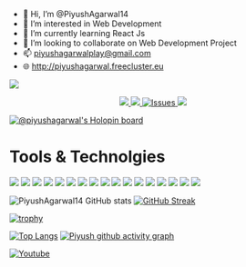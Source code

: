 - 👋 Hi, I’m @PiyushAgarwal14
- 👀 I’m interested in Web Development
- 🌱 I’m currently learning React Js
- 💞️ I’m looking to collaborate on Web Development Project 
- 📫 piyushagarwalplay@gmail.com
- :globe_with_meridians: http://piyushagarwal.freecluster.eu

<!---Profile view counter--->
![](https://komarev.com/ghpvc/?username=PiyushAgarwal14)


 <p align="center">
    <a href="https://dev.to/piyushagarwal14/">
    <img src="https://img.shields.io/badge/dev.to-0A0A0A?style=for-the-badge&logo=dev.to&logoColor=white"/>
    </a>
    <a href="https://www.linkedin.com/in/piyush-agarwal-85b0301ba/">
      <img src="https://img.shields.io/badge/linkedin-%230077B5.svg?style=for-the-badge&logo=linkedin&logoColor=white" />
    </a>
    <a href="https://www.instagram.com/piyushagarwal34/">
      <img alt="Issues" src="https://img.shields.io/badge/Instagram-%23E4405F.svg?style=for-the-badge&logo=Instagram&logoColor=white" />
    </a>
    <a href="https://unsplash.com/@piyush_agarwal"> 
     <img src ="https://user-images.githubusercontent.com/87847452/204344148-37e71a99-2f82-4c2b-b441-90aa9fca651c.jpg"/>
    </a>
 </p>
 

[![@piyushagarwal's Holopin board](https://holopin.me/piyushagarwal)](https://holopin.io/@piyushagarwal)

<!---
PiyushAgarwal14/PiyushAgarwal14 is a ✨ special ✨ repository because its `README.md` (this file) appears on your GitHub profile.
You can click the Preview link to take a look at your changes.
--->

 # Tools & Technolgies


<p>
<img src="https://user-images.githubusercontent.com/87847452/204602425-8f54acf1-ad35-4d21-af5f-a9b08f6c49f2.png"/>
<img src="https://user-images.githubusercontent.com/87847452/204604340-42a1b56b-4308-4b42-801c-0d4f8beda202.png"/>
<img src="https://user-images.githubusercontent.com/87847452/204604670-eb79d4e1-784d-4902-a789-db74943ddc7b.png"/>
<img src="https://user-images.githubusercontent.com/87847452/204605547-4ce5c3e6-a112-4739-9f99-6dec6d6e6a1a.png"/>
<img src="https://user-images.githubusercontent.com/87847452/204605970-347620ae-e258-44ba-99af-350237355108.png"/>
<img src="https://user-images.githubusercontent.com/87847452/204606241-c7bee6f7-8da6-4471-8eba-78230b5e55cd.png"/>
<img src ="https://user-images.githubusercontent.com/87847452/204606569-3a60a7a7-3662-468a-9730-1bf57dac0dfa.png"/>
<img src ="https://user-images.githubusercontent.com/87847452/204607036-394434a0-8b5d-4b3c-85f3-2459f036cd9a.png"/>
<img src ="https://user-images.githubusercontent.com/87847452/204611092-be3ab9ad-d7b9-4c72-8e6d-dbffcdf58707.png"/>
<img src="https://user-images.githubusercontent.com/87847452/204611099-86c5e054-2f20-4a46-8787-948d263b9895.png"/>
<img src="https://user-images.githubusercontent.com/87847452/204612620-df57b8df-d50f-411e-92c2-a6679c6a0461.png"/>
<img src="https://user-images.githubusercontent.com/87847452/204612636-262bc18a-bbbd-4aa8-a955-dbbfe5466664.png"/>
<img src="https://user-images.githubusercontent.com/87847452/204613291-a8f67cf2-ffe8-48e4-b632-6227a343424e.png"/>
<img src="https://user-images.githubusercontent.com/87847452/204613298-04adc5d9-9f9a-431f-a0e3-55fd9f340611.png"/>
<img src ="https://user-images.githubusercontent.com/87847452/204613837-6ff28588-1af8-4a4b-a1a8-613bab37179a.png"/>
<img src ="https://user-images.githubusercontent.com/87847452/204613844-05b986b0-cdc7-4d43-8d14-9042329bf93a.png"/>
<img src="https://user-images.githubusercontent.com/87847452/204614606-2d7c9ee2-4b44-4604-95d5-9914f126ad5c.png"/> 
</p>


![PiyushAgarwal14 GitHub stats](https://github-readme-stats.vercel.app/api?username=PiyushAgarwal14&show_icons=true&theme=transparent)
[![GitHub Streak](http://github-readme-streak-stats.herokuapp.com?user=PiyushAgarwal14)](https://git.io/streak-stats)


[![trophy](https://github-profile-trophy.vercel.app/?username=PiyushAgarwal14)](https://github.com/PiyushAgarwal14/github-profile-trophy)


[![Top Langs](https://github-readme-stats.vercel.app/api/top-langs/?username=PiyushAgarwal14&langs_count=8)](https://github.com/PiyushAgarwal14/github-readme-stats)
[![Piyush github activity graph](https://activity-graph.herokuapp.com/graph?username=PiyushAgarwal14&theme=dracula)](https://github.com/PiyushAgarwal14/github-readme-activity-graph)
<p align="left">
  <a href="https://www.youtube.com/channel/UCIIJomv7KbeTYM4LEoKsSng?sub_confirmation=1"><img alt="Youtube" title="Youtube" src="https://img.shields.io/badge/-Subscribe-red?style=for-the-badge&logo=youtube&logoColor=white"/></a>
</p>
